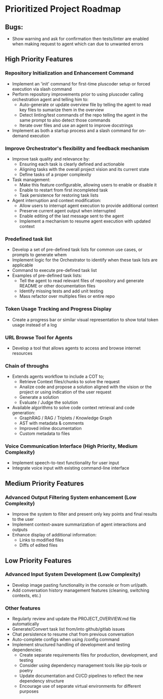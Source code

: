 # Prioritized Project Roadmap

## Bugs:
- Show warning and ask for confirmation then tests/linter are enabled when making request to agent which can due to unwanted errors

## High Priority Features

### Repository Initialization and Enhancement Command
- Implement an 'init' command for first-time pluscoder setup or forced execution via slash command
- Perform repository improvements prior to using pluscoder calling orchestration agent and telling him to:
  - Auto-generate or update overview file by telling the agent to read key files to sumarize them in the overview
  - Detect linting/test commands of the repo telling the agent in the same prompt to also detect those commands
  - Iterate over files and use an agent to improve docstrings
- Implement as both a startup process and a slash command for on-demand execution

### Improve Orchestrator's flexibility and feedback mechanism
- Improve task quality and relevance by:
  - Ensuring each task is clearly defined and actionable
  - Aligning tasks with the overall project vision and its current state
  - Define tasks of a proper complexity
- Task management:
  - Make this feature configurable, allowing users to enable or disable it
  - Enable to restart from first incompleted task
  - Task persistence for restoring task lists
- Agent interruption and context modification:
  - Allow users to interrupt agent execution to provide additional context
  - Preserve current agent output when interrupted
  - Enable editing of the last message sent to the agent
  - Implement a mechanism to resume agent execution with updated context


### Predefined task list
- Develop a set of pre-defined task lists for common use cases, or prompts to generate whem
- Implement logic for the Orchestrator to identify when these task lists are applicable
- Command to execute pre-defined task list
- Examples of pre-defined task lists:
  - Tell the agent to read relevant files of repository and generate README or other documentation files
  - Identify missing tests and add unit testing
  - Mass refactor over multiples files or entire repo

### Token Usage Tracking and Progress Display
- Create a progress bar or similar visual representation to show total token usage instead of a log

### URL Browse Tool for Agents
- Develop a tool that allows agents to access and browse internet resources

### Chain of throughs
- Extends agents workflow to include a COT to;
  - Retrieve Context files/chunks to solve the request
  - Analize code and propose a solution aligned with the vision or the project or using indication of the user request
  - Generate a solution
  - Evaluate / Judge the solution
- Available algorithms to solve code context retrieval and code generation:
  - GraphRAG / RAG / Triplets / Knowledge Graph
  - AST with metadata & comments
  - Improved inline documentation
  - Custom metadata to files

### Voice Communication Interface (High Priority, Medium Complexity)
- Implement speech-to-text functionality for user input
- Integrate voice input with existing command-line interface

## Medium Priority Features

### Advanced Output Filtering System enhancement (Low Complexity)
- Improve the system to filter and present only key points and final results to the user
- Implement context-aware summarization of agent interactions and outputs
- Enhance display of additional information:
  - Links to modified files
  - Diffs of edited files

## Low Priority Features

### Advanced Input System Development (Low Complexity)
- Develop image pasting functionality in the console or from url/path.
- Add conversation history management features (cleaning, switching contexts, etc.)

### Other features
- Regularly review and update the PROJECT_OVERVIEW.md file automatically
- Generate/Convert task list from/into github/gitlab issues
- Chat persistence to resume chat from previous conversation
- Auto-complete configs when using /config command
- Implement structured handling of development and testing dependencies:
  - Create separate requirements files for production, development, and testing
  - Consider using dependency management tools like pip-tools or poetry
  - Update documentation and CI/CD pipelines to reflect the new dependency structure
  - Encourage use of separate virtual environments for different purposes 